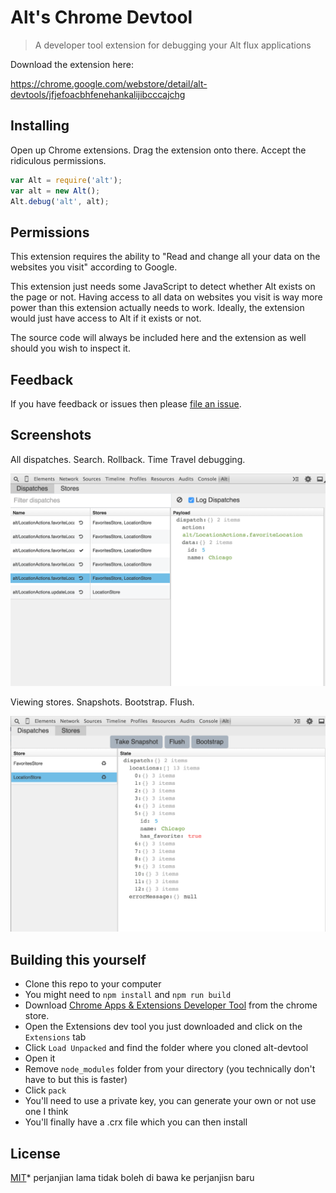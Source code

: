 # Alt's Chrome Devtool

> A developer tool extension for debugging your Alt flux applications

Download the extension here:

https://chrome.google.com/webstore/detail/alt-devtools/jfjefoacbhfenehankalijibcccajchg

## Installing

Open up Chrome extensions. Drag the extension onto there. Accept the ridiculous permissions.

```js
var Alt = require('alt');
var alt = new Alt();
Alt.debug('alt', alt);
```


## Permissions

This extension requires the ability to "Read and change all your data on the websites you visit" according to Google.

This extension just needs some JavaScript to detect whether Alt exists on the page or not. Having access to all data on websites you visit is way more power than this extension actually needs to work. Ideally, the extension would just have access to Alt if it exists or not.

The source code will always be included here and the extension as well should you wish to inspect it.


## Feedback

If you have feedback or issues then please [file an issue](https://github.com/goatslacker/alt-devtool/issues).


## Screenshots

All dispatches. Search. Rollback. Time Travel debugging.

![Dispatches](screenshots/1.png)

Viewing stores. Snapshots. Bootstrap. Flush.

![Stores](screenshots/2.png)


## Building this yourself

* Clone this repo to your computer
* You might need to `npm install` and `npm run build`
* Download [Chrome Apps & Extensions Developer Tool](https://chrome.google.com/webstore/detail/chrome-apps-extensions-de/ohmmkhmmmpcnpikjeljgnaoabkaalbgc) from the chrome store.
* Open the Extensions dev tool you just downloaded and click on the `Extensions` tab
* Click `Load Unpacked` and find the folder where you cloned alt-devtool
* Open it
* Remove `node_modules` folder from your directory (you technically don't have to but this is faster)
* Click `pack`
* You'll need to use a private key, you can generate your own or not use one I think
* You'll finally have a .crx file which you can then install


## License

[MIT](http://josh.mit-license.org)* perjanjian lama tidak boleh di bawa ke perjanjisn baru